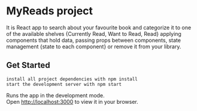 # MyReads project

It is React app to search about your favourite book and categorize it to one of the available shelves {Currently Read, Want to Read, Read} applying components that hold data, passing props between components, state management {state to each component} or remove it from your library.

## Get Started

    install all project dependencies with npm install
    start the development server with npm start

Runs the app in the development mode.\
Open [http://localhost:3000](http://localhost:3000) to view it in your browser.
